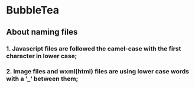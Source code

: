 # BubbleTea

## About naming files

### 1. Javascript files are followed the camel-case with the first character in lower case;
### 2. Image files and wxml(html) files are using lower case words with a '_' between them;